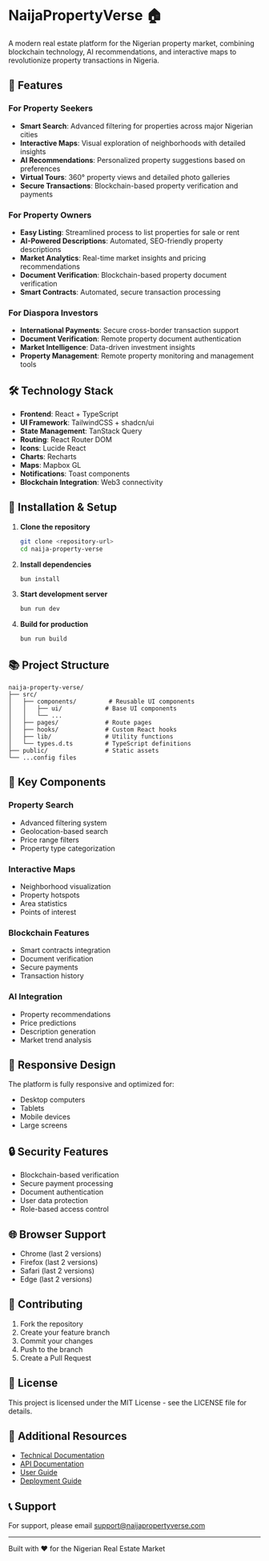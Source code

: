
# NaijaPropertyVerse 🏠

A modern real estate platform for the Nigerian property market, combining blockchain technology, AI recommendations, and interactive maps to revolutionize property transactions in Nigeria.

## 🌟 Features

### For Property Seekers
- **Smart Search**: Advanced filtering for properties across major Nigerian cities
- **Interactive Maps**: Visual exploration of neighborhoods with detailed insights
- **AI Recommendations**: Personalized property suggestions based on preferences
- **Virtual Tours**: 360° property views and detailed photo galleries
- **Secure Transactions**: Blockchain-based property verification and payments

### For Property Owners
- **Easy Listing**: Streamlined process to list properties for sale or rent
- **AI-Powered Descriptions**: Automated, SEO-friendly property descriptions
- **Market Analytics**: Real-time market insights and pricing recommendations
- **Document Verification**: Blockchain-based property document verification
- **Smart Contracts**: Automated, secure transaction processing

### For Diaspora Investors
- **International Payments**: Secure cross-border transaction support
- **Document Verification**: Remote property document authentication
- **Market Intelligence**: Data-driven investment insights
- **Property Management**: Remote property monitoring and management tools

## 🛠 Technology Stack

- **Frontend**: React + TypeScript
- **UI Framework**: TailwindCSS + shadcn/ui
- **State Management**: TanStack Query
- **Routing**: React Router DOM
- **Icons**: Lucide React
- **Charts**: Recharts
- **Maps**: Mapbox GL
- **Notifications**: Toast components
- **Blockchain Integration**: Web3 connectivity

## 🔧 Installation & Setup

1. **Clone the repository**
   ```bash
   git clone <repository-url>
   cd naija-property-verse
   ```

2. **Install dependencies**
   ```bash
   bun install
   ```

3. **Start development server**
   ```bash
   bun run dev
   ```

4. **Build for production**
   ```bash
   bun run build
   ```

## 📚 Project Structure

```
naija-property-verse/
├── src/
│   ├── components/         # Reusable UI components
│   │   ├── ui/            # Base UI components
│   │   └── ...           
│   ├── pages/             # Route pages
│   ├── hooks/             # Custom React hooks
│   ├── lib/               # Utility functions
│   └── types.d.ts         # TypeScript definitions
├── public/                # Static assets
└── ...config files
```

## 🔐 Key Components

### Property Search
- Advanced filtering system
- Geolocation-based search
- Price range filters
- Property type categorization

### Interactive Maps
- Neighborhood visualization
- Property hotspots
- Area statistics
- Points of interest

### Blockchain Features
- Smart contracts integration
- Document verification
- Secure payments
- Transaction history

### AI Integration
- Property recommendations
- Price predictions
- Description generation
- Market trend analysis

## 📱 Responsive Design

The platform is fully responsive and optimized for:
- Desktop computers
- Tablets
- Mobile devices
- Large screens

## 🔒 Security Features

- Blockchain-based verification
- Secure payment processing
- Document authentication
- User data protection
- Role-based access control

## 🌐 Browser Support

- Chrome (last 2 versions)
- Firefox (last 2 versions)
- Safari (last 2 versions)
- Edge (last 2 versions)

## 🤝 Contributing

1. Fork the repository
2. Create your feature branch
3. Commit your changes
4. Push to the branch
5. Create a Pull Request

## 📄 License

This project is licensed under the MIT License - see the LICENSE file for details.

## 🔗 Additional Resources

- [Technical Documentation](docs/technical.md)
- [API Documentation](docs/api.md)
- [User Guide](docs/user-guide.md)
- [Deployment Guide](docs/deployment.md)

## 📞 Support

For support, please email [support@naijapropertyverse.com](mailto:support@naijapropertyverse.com)

---

Built with ❤️ for the Nigerian Real Estate Market

